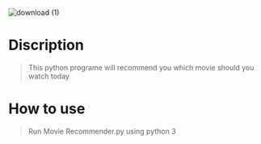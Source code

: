 ![download (1)](https://user-images.githubusercontent.com/58760825/136965966-316003e4-1583-4608-a0f8-6d08aa5a3744.gif)


<h1>Discription</h1>

> This python programe will recommend you which movie should you watch today

<h1>How to use</h1>
  
 > Run Movie Recommender.py using python 3


